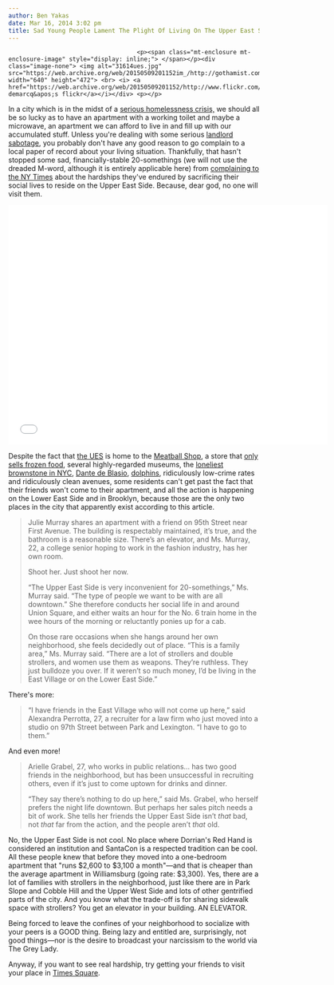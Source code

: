 ```yaml
---
author: Ben Yakas
date: Mar 16, 2014 3:02 pm
title: Sad Young People Lament The Plight Of Living On The Upper East Side
---
```


	
										<p><span class="mt-enclosure mt-enclosure-image" style="display: inline;"> </span></p><div class="image-none"> <img alt="31614ues.jpg" src="https://web.archive.org/web/20150509201152im_/http://gothamist.com/attachments/byakas/31614ues.jpg" width="640" height="472"> <br> <i> <a href="https://web.archive.org/web/20150509201152/http://www.flickr.com/photos/septim/4529632243/">ed demarcq&apos;s flickr</a></i></div> <p></p>

<p>In a city which is in the midst of a <a href="https://web.archive.org/web/20150509201152/http://gothamist.com/tags/homeless">serious homelessness crisis,</a> we should all be so lucky as to have an apartment with a working toilet and maybe a microwave, an apartment we can afford to live in and fill up with our accumulated stuff. Unless you&apos;re dealing with some serious <a href="https://web.archive.org/web/20150509201152/http://gothamist.com/2014/02/24/landlords_rent_control.php">landlord sabotage</a>, you probably don&apos;t have any good reason to go complain to a local paper of record about your living situation. Thankfully, that hasn&apos;t stopped some sad, financially-stable 20-somethings (we will not use the dreaded M-word, although it is entirely applicable here) from <a href="https://web.archive.org/web/20150509201152/http://www.nytimes.com/2014/03/16/realestate/for-starters-the-upper-east-side.html?smid=tw-nytimes">complaining to the NY Times</a> about the hardships they&apos;ve endured by sacrificing their social lives to reside on the Upper East Side. Because, dear god, no one will visit them. </p>

<p><iframe width="640" height="480" src="//web.archive.org/web/20150509201152if_/http://www.youtube.com/embed/XdofmoYcJNE" frameborder="0" allowfullscreen></iframe></p>

<p>Despite the fact that <a href="https://web.archive.org/web/20150509201152/http://gothamist.com/tags/uppereastside">the UES</a> is home to the <a href="https://web.archive.org/web/20150509201152/http://gothamist.com/2013/08/12/meatball_shop_opening_upper_east_si.php#photo-1">Meatball Shop</a>, a store that <a href="https://web.archive.org/web/20150509201152/http://gothamist.com/2014/01/10/frozen_food_retail_store_coming_to.php">only sells frozen food</a>, several highly-regarded museums, the <a href="https://web.archive.org/web/20150509201152/http://gothamist.com/2014/01/28/brownstone.php">loneliest brownstone in NYC</a>, <a href="https://web.archive.org/web/20150509201152/http://gothamist.com/tags/dantedeblasio">Dante de Blasio</a>, <a href="https://web.archive.org/web/20150509201152/http://gothamist.com/2013/03/13/breaking_dolphin_spotted_in_east_ri.php">dolphins</a>, ridiculously low-crime rates and ridiculously clean avenues, some residents can&apos;t get past the fact that their friends won&apos;t come to their apartment, and all the action is happening on the Lower East Side and in Brooklyn, because those are the only two places in the city that apparently exist according to this article. </p>

<blockquote>Julie Murray shares an apartment with a friend on 95th Street near First Avenue. The building is respectably maintained, it&#x2019;s true, and the bathroom is a reasonable size. There&#x2019;s an elevator, and Ms. Murray, 22, a college senior hoping to work in the fashion industry, has her own room.

<p>Shoot her. Just shoot her now.</p>

<p>&#x201C;The Upper East Side is very inconvenient for 20-somethings,&#x201D; Ms. Murray said. &#x201C;The type of people we want to be with are all downtown.&#x201D; She therefore conducts her social life in and around Union Square, and either waits an hour for the No. 6 train home in the wee hours of the morning or reluctantly ponies up for a cab.</p>

<p>On those rare occasions when she hangs around her own neighborhood, she feels decidedly out of place. &#x201C;This is a family area,&#x201D; Ms. Murray said. &#x201C;There are a lot of strollers and double strollers, and women use them as weapons. They&#x2019;re ruthless. They just bulldoze you over. If it weren&#x2019;t so much money, I&#x2019;d be living in the East Village or on the Lower East Side.&#x201D;</p></blockquote><p></p>

<p>There&apos;s more:</p>

<blockquote>&#x201C;I have friends in the East Village who will not come up here,&#x201D; said Alexandra Perrotta, 27, a recruiter for a law firm who just moved into a studio on 97th Street between Park and Lexington. &#x201C;I have to go to them.&#x201D;</blockquote>

<p>And even more!</p>

<blockquote>Arielle Grabel, 27, who works in public relations... has two good friends in the neighborhood, but has been unsuccessful in recruiting others, even if it&#x2019;s just to come uptown for drinks and dinner.

<p>&#x201C;They say there&#x2019;s nothing to do up here,&#x201D; said Ms. Grabel, who herself prefers the night life downtown. But perhaps her sales pitch needs a bit of work. She tells her friends the Upper East Side isn&#x2019;t <em>that</em> bad, not <em>that</em> far from the action, and the people aren&#x2019;t <em>that</em> old.</p></blockquote><p></p>

<p>No, the Upper East Side is not cool. No place where Dorrian&apos;s Red Hand is considered an institution and SantaCon is a respected tradition can be cool. All these people knew that before they moved into a one-bedroom apartment that &quot;runs $2,600 to $3,100 a month&quot;&#x2014;and that is cheaper than the average apartment in Williamsburg (going rate: $3,300). Yes, there are a lot of families with strollers in the neighborhood, just like there are in Park Slope and Cobble Hill and the Upper West Side and lots of other gentrified parts of the city. And you know what the trade-off is for sharing sidewalk space with strollers? You get an elevator in your building. AN ELEVATOR.</p>

<p>Being forced to leave the confines of your neighborhood to socialize with your peers is a GOOD thing. Being lazy and entitled are, surprisingly, not good things&#x2014;nor is the desire to broadcast your narcissism to the world via The Grey Lady.</p>

<p>Anyway, if you want to see real hardship, try getting your friends to visit your place in <a href="https://web.archive.org/web/20150509201152/http://gothamist.com/tags/timessquare">Times Square</a>.</p>					
										
									
				